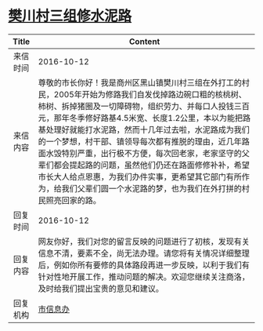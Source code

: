 # <a href="http://www.shangluo.gov.cn/zmhd/ldxxxx.jsp?urltype=leadermail.LeaderMailContentUrl&wbtreeid=1112&leadermailid=3851">樊川村三组修水泥路</a>
| Title |                                                                                                                                          Content                                                                                                                                           |
|:-----:|--------------------------------------------------------------------------------------------------------------------------------------------------------------------------------------------------------------------------------------------------------------------------------------------|
| 来信时间  | 2016-10-12                                                                                                                                                                                                                                                                                 |
| 来信内容  | 尊敬的市长你好！我是商州区黑山镇樊川村三组在外打工的村民，2005年开始为修路我们自发伐掉路边碗口粗的核桃树、柿树、拆掉猪圈及一切障碍物，组织劳力、并每口人投钱三百元，那年冬季修好路基4.5米宽、长度1.2公里，本以为能把路基处理好就能打水泥路，然而十几年过去啦，水泥路成为我们的一个梦想，村干部、镇领导每次都有推脱的理由，近几年路面水毁特别严重，出行极不方便，每次回老家，老家坚守的父辈们都会提起路的问题，虽然他们仍还在路面修修补补，希望市长大人给点恩惠，为我们办件实事，更希望其它部门有所作为，给我们父辈们圆一个水泥路的梦，也为我们在外打拼的村民照亮回家的路。 |
| 回复时间  | 2016-10-12                                                                                                                                                                                                                                                                                 |
| 回复内容  | 网友你好，我们对您的留言反映的问题进行了初核，发现有关信息不清，要素不全，尚无法办理。请您将有关情况详细整理后，例如你所有要修的具体路段再进一步反映，以利于我们有针对性地开展工作，推动问题的解决。欢迎您继续关注商洛，及时给我们提出宝贵的意见和建议。                                                                                                                                                               |
| 回复机构  | <a href="../../categories/agencies/市信息办.md">市信息办</a>                                                                                                                                                                                                                                       |